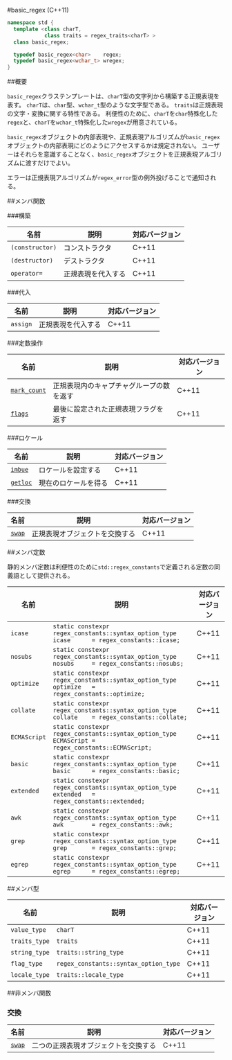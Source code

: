 #basic_regex (C++11)

```cpp
namespace std {
  template <class charT,
            class traits = regex_traits<charT> >
  class basic_regex;

  typedef basic_regex<char>    regex;
  typedef basic_regex<wchar_t> wregex;
}
```

##概要

`basic_regex`クラステンプレートは、`charT`型の文字列から構築する正規表現を表す。
`charT`は、`char`型、`wchar_t`型のような文字型である。
`traits`は正規表現の文字・変換に関する特性である。
利便性のために、`charT`を`char`特殊化した`regex`と、`charT`を`wchar_t`特殊化した`wregex`が用意されている。

`basic_regex`オブジェクトの内部表現や、正規表現アルゴリズムが`basic_regex`オブジェクトの内部表現にどのようにアクセスするかは規定されない。
ユーザーはそれらを意識することなく、`basic_regex`オブジェクトを正規表現アルゴリズムに渡すだけでよい。

エラーは正規表現アルゴリズムが`regex_error`型の例外投げることで通知される。

##メンバ関数

###構築

| 名前 | 説明 | 対応バージョン |
| ---- | ---- | -------------- |
| `(constructor)` | コンストラクタ | C++11 |
| `(destructor)` | デストラクタ | C++11 |
| `operator=` | 正規表現を代入する | C++11 |

###代入

| 名前 | 説明 | 対応バージョン |
| ---- | ---- | -------------- |
| `assign` | 正規表現を代入する | C++11 |

###定数操作

| 名前                                      | 説明                                     | 対応バージョン |
|-------------------------------------------|------------------------------------------|----------------|
| [`mark_count`](basic_regex/mark_cound.md) | 正規表現内のキャプチャグループの数を返す | C++11          |
| [`flags`](basic_regex/flags.md)           | 最後に設定された正規表現フラグを返す     | C++11          |

###ロケール

| 名前                              | 説明                 | 対応バージョン |
|-----------------------------------|----------------------|----------------|
| [`imbue`](basic_regex/imbue.md)   | ロケールを設定する   | C++11          |
| [`getloc`](basic_regex/getloc.md) | 現在のロケールを得る | C++11          |

###交換

| 名前                          | 説明                           | 対応バージョン |
|-------------------------------|--------------------------------|----------------|
| [`swap`](basic_regex/swap.md) | 正規表現オブジェクトを交換する | C++11          |

##メンバ定数

静的メンバ定数は利便性のために`std::regex_constants`で定義される定数の同義語として提供される。

| 名前 | 説明 | 対応バージョン |
| ---- | ---- | -------------- |
| `icase`      | `static constexpr regex_constants::syntax_option_type icase      = regex_constants::icase;`      | C++11 |
| `nosubs`     | `static constexpr regex_constants::syntax_option_type nosubs     = regex_constants::nosubs;`     | C++11 |
| `optimize`   | `static constexpr regex_constants::syntax_option_type optimize   = regex_constants::optimize;`   | C++11 |
| `collate`    | `static constexpr regex_constants::syntax_option_type collate    = regex_constants::collate;`    | C++11 |
| `ECMAScript` | `static constexpr regex_constants::syntax_option_type ECMAScript = regex_constants::ECMAScript;` | C++11 |
| `basic`      | `static constexpr regex_constants::syntax_option_type basic      = regex_constants::basic;`      | C++11 |
| `extended`   | `static constexpr regex_constants::syntax_option_type extended   = regex_constants::extended;`   | C++11 |
| `awk`        | `static constexpr regex_constants::syntax_option_type awk        = regex_constants::awk;`        | C++11 |
| `grep`       | `static constexpr regex_constants::syntax_option_type grep       = regex_constants::grep;`       | C++11 |
| `egrep`      | `static constexpr regex_constants::syntax_option_type egrep      = regex_constants::egrep;`      | C++11 |

##メンバ型

| 名前 | 説明 | 対応バージョン |
| ---- | ---- | -------------- |
| `value_type`  | `charT` | C++11 |
| `traits_type` | `traits` | C++11 |
| `string_type` | `traits::string_type` | C++11 |
| `flag_type`   | `regex_constants::syntax_option_type` | C++11 |
| `locale_type` | `traits::locale_type` | C++11 |

##非メンバ関数

### 交換

| 名前                               | 説明                                 | 対応バージョン |
|------------------------------------|--------------------------------------|----------------|
| [`swap`](basic_regex/swap_free.md) | 二つの正規表現オブジェクトを交換する | C++11          |
